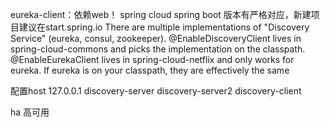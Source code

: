 eureka-client：依赖web！
spring cloud   spring boot 版本有严格对应，新建项目建议在start.spring.io
There are multiple implementations of "Discovery Service" (eureka, consul, zookeeper).
 @EnableDiscoveryClient lives in spring-cloud-commons and picks the 
 implementation on the classpath. @EnableEurekaClient lives in 
 spring-cloud-netflix and only works for eureka. 
 If eureka is on your classpath, they are effectively the same
 
 
 配置host
 127.0.0.1 discovery-server discovery-server2 discovery-client 
 
 ha 高可用